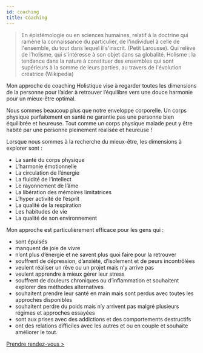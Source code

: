 ```yaml
---
id: coaching
title: Coaching
---
```


> En épistémologie ou en sciences humaines, relatif à la doctrine qui ramène la connaissance du particulier, de l'individuel à celle de l'ensemble, du tout dans lequel il s'inscrit. (Petit Larousse).
> Qui relève de l’holisme, qui s'intéresse à son objet dans sa globalité.
> Holisme : la tendance dans la nature à constituer des ensembles qui sont supérieurs à la somme de leurs parties, au travers de l'évolution créatrice (Wikipedia)

Mon approche de coaching Holistique vise à regarder toutes les dimensions de la personne pour l’aider à retrouver l’équilibre vers une douce harmonie pour un mieux-être optimal.

Nous sommes beaucoup plus que notre enveloppe corporelle. Un corps physique parfaitement en santé ne garantie pas une personne bien équilibrée et heureuse. Tout comme un corps physique malade peut y être habité par une personne pleinement réalisée et heureuse !

Lorsque nous sommes à la recherche du mieux-être, les dimensions à explorer sont :

- La santé du corps physique
- L’harmonie émotionnelle
- La circulation de l’énergie
- La fluidité de l’intellect
- Le rayonnement de l’âme
- La libération des mémoires limitatrices
- L’hyper activité de l’esprit
- La qualité de la respiration
- Les habitudes de vie
- La qualité de son environnement

Mon approche est particulièrement efficace pour les gens qui :

- sont épuisés
- manquent de joie de vivre
- n’ont plus d’énergie et ne savent plus quoi faire pour la retrouver
- souffrent de dépression, d’anxiété, d’isolement et de peurs incontrôlées
- veulent réaliser un rêve ou un projet mais n’y arrive pas
- veulent apprendre à mieux gérer leur stress
- souffrent de douleurs chroniques ou d’inflammation et souhaitent explorer des méthodes alternatives
- souhaitent prendre leur santé en main mais sont perdus avec toutes les approches disponibles
- souhaitent perdre du poids mais n’y arrivent pas malgré plusieurs régimes et approches essayées
- sont aux prises avec des addictions et des comportements destructifs
- ont des relations difficiles avec les autres et ou en couple et souhaite améliorer le tout.

[Prendre rendez-vous >](#)
